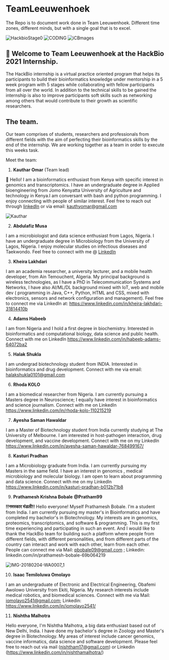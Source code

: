 # TeamLeeuwenhoek
The Repo is to document work done in Team Leeuwenhoek.
Different time zones, different minds, but with a single goal that is to excel.

![HackbioStage0](https://user-images.githubusercontent.com/57720624/128475216-f479173f-f577-410c-97d5-e2c8d44ec0cc.jpeg)  ![CODING](https://user-images.githubusercontent.com/57720624/128476834-9723e013-5858-4d0a-8279-706da8b4e76d.png) 
 ![iCBmages](https://user-images.githubusercontent.com/57720624/128476347-9c7c4553-3285-4ff6-92d4-0db7f8ade892.jpeg)



## :wave: Welcome to **Team Leeuwenhoek** at the **HackBio 2021 Internship**.

The HackBio internship is a virtual practice oriented program that helps its participants to build their bioinformatics knowledge under mentorship in a 5 week program with 5 stages while collaborating with fellow participants from all over the world.
In addition to the technical skills to be gained the internship is also to improve participants soft skills such as networking among others that would contribute to their growth as scientific researchers.

## The team.

Our team comprises of students, researchers and professionals from different fields with the aim of perfecting their bioinformatics skills by the end of the internship.
We are working together as a team in order to execute this weeks task.

Meet the team:

1. **Kauthar Omar** (Team lead)

:wave: Hello! I am a bioinformatics enthusiast from Kenya with specific interest in genomics and transcriptomics. I have an undergraduate degree in Applied bioengineering from Jomo Kenyatta University of Agriculture and technology in Kenya.I am conversant with bash and python programming. I enjoy connecting with people of similar interest. Feel free to reach out through [linkedIn](https://www.linkedin.com/in/kauthar-mwanamkuu-omar-550ba0171/) or via email: kauthyomar@gmail.com

![Kauthar](https://user-images.githubusercontent.com/57720624/128473985-c934d180-cfce-4074-8fc1-c563b1b8df12.png)


2. **Abdulafiz Musa**

I am a microbiologist and data science enthusiast from Lagos, Nigeria. I have an undergraduate degree in Microbiology from the University of Lagos, Nigeria. I enjoy molecular studies on infectious diseases and Taekwondo. Feel free to connect with me  @ [LinkedIn](https://www.linkedin.com/in/abdulafizmusa/)

3. **Kheira Lakhdari**

I am an academia researcher, a university lecturer, and a mobile health developer, from Ain Temouchent, Algeria. My principal background is wireless technologies, as I have a PhD in Telecommunication Systems and Networks, I have also AI/ML/DL background mixed with IoT, web and mobile dev ( programming in Java, C++, Python, HTML and CSS, mixed with electronics, sensors and network configuration and management). Feel free to connect me via LinkedIn at: https://www.linkedin.com/in/kheira-lakhdari-31814410b

4. **Adams Habeeb**

I am from Nigeria and I hold a first degree in biochemistry. Interested in bioinformatics and computational biology, data science and public health. Connect with me on LinkedIn
https://www.linkedin.com/in/habeeb-adams-64072ba2

5. **Halak Shukla**

I am undergrad biotechnology student from INDIA. Interested in bioinformatics and drug development. Connect with me via email: halakshukla0101@gmail.com

6. **Rhoda KOLO**

I am a biomedical researcher from Nigeria. I am currently pursuing a Masters degree in Neuroscience; I equally have interest in bioinformatics and science journalism. Connect with me on LinkedIn https://www.linkedin.com/in/rhoda-kolo-110215219

7. **Ayesha Saman Hawaldar**

I am a Master of Biotechnology student from India currently studying at The University of Melbourne. I am interested in host-pathogen interaction, drug development, and vaccine  development. Connect with me on my LinkedIn https://www.linkedin.com/in/ayesha-saman-hawaldar-768499167/

8. **Kasturi Pradhan**

I am a Microbiology graduate from India. I am currently pursuing my Masters in the same field. I have an interest in genomics , medical microbiology and molecular biology. I am open to learn about programming and data science. Connect with me on my LinkedIn https://www.linkedin.com/in/kasturi-pradhan-b012b71b8


9. **Prathamesh Krishna Bobale**
**@Pratham99**

**!!नमस्कार मंडली!!** Hello everyone! Myself Prathamesh Bobale. I'm a student from India. I am currently pursuing my master's in Bioinformatics and have completed my bachelor's in Biotechnology. My interests are in genomics, proteomics, transcriptomics, and software & programming. This is my first time experiencing and participating in such an event. And I would like to thank the HackBio team for building such a platform where people from different fields, with different personalities, and from different parts of the country can interact and work with each other, learn from each other. People can connect me via Mail: pbobale09@gmail.com ; Linkedin: linkedin.com/in/prathamesh-bobale-69b064219

![IMG-20180204-WA0007_1](https://user-images.githubusercontent.com/88286563/128367746-ad7a59a2-9740-456b-ad6d-e73569665762.jpg)


10. **Isaac Temiloluwa Omolayo**

I am an undergraduate of Electronic and Electrical Engineering, Obafemi Awolowo University from Ekiti, Nigeria. My research interests include medical robotics, and biomedical sciences. Connect with me via Mail: iomolayo2541@gmail.com; Linkedin: https://www.linkedin.com/in/iomolayo2541/


11. **Nishtha Malhotra**

Hello everyone, I'm Nishtha Malhotra, a big data enthusiast based out of New Delhi, India. I have done my bachelor's degree in Zoology and Master's degree in Biotechnology. My areas of interest include cancer genomics, vaccine informatics, data science and software development. Please feel free to reach out via mail (nishtham17@gmail.com) or Linkedin (https://www.linkedin.com/in/nishthamalhotra/)
